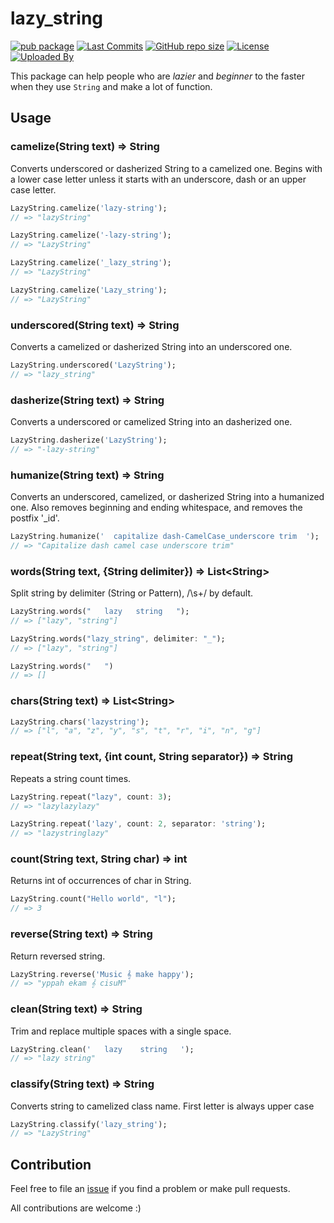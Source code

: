 # lazy_string

[![pub package](https://img.shields.io/pub/v/lazy_string.svg?logo=dart&logoColor=00b9fc)](https://pub.dev/packages/lazy_string)
[![Last Commits](https://img.shields.io/github/last-commit/thitlwincoder/lazy_string?logo=git&logoColor=white)](https://github.com/thitlwincoder/lazy_string/commits/master)
[![GitHub repo size](https://img.shields.io/github/repo-size/thitlwincoder/lazy_string)](https://github.com/thitlwincoder/lazy_string)
[![License](https://img.shields.io/github/license/thitlwincoder/lazy_string?logo=open-source-initiative&logoColor=green)](https://github.com/thitlwincoder/lazy_string/blob/master/LICENSE)
<br>
[![Uploaded By](https://img.shields.io/badge/uploaded%20by-thitlwincoder-blue)](https://github.com/thitlwincoder)

This package can help people who are _lazier_ and _beginner_ to the faster when they use `String` and make a lot of function.

## Usage

### camelize(String text) => String

Converts underscored or dasherized String to a camelized one. Begins with a lower case letter unless it starts with an underscore, dash or an upper case letter.

```dart
LazyString.camelize('lazy-string');
// => "lazyString"

LazyString.camelize('-lazy-string');
// => "LazyString"

LazyString.camelize('_lazy_string');
// => "LazyString"

LazyString.camelize('Lazy_string');
// => "LazyString"
```

### underscored(String text) => String

Converts a camelized or dasherized String into an underscored one.

```dart
LazyString.underscored('LazyString');
// => "lazy_string"
```

### dasherize(String text) => String

Converts a underscored or camelized String into an dasherized one.

```dart
LazyString.dasherize('LazyString');
// => "-lazy-string"
```

### humanize(String text) => String

Converts an underscored, camelized, or dasherized String into a humanized one. Also removes beginning and ending whitespace, and removes the postfix '_id'.

```dart
LazyString.humanize('  capitalize dash-CamelCase_underscore trim  ');
// => "Capitalize dash camel case underscore trim"
```

### words(String text, {String delimiter}) => List\<String\>

Split string by delimiter (String or Pattern), /\s+/ by default.

```dart
LazyString.words("   lazy   string   ");
// => ["lazy", "string"]

LazyString.words("lazy_string", delimiter: "_");
// => ["lazy", "string"]

LazyString.words("   ")
// => []
```

### chars(String text) => List\<String\>


```dart
LazyString.chars('lazystring');
// => ["l", "a", "z", "y", "s", "t", "r", "i", "n", "g"]

```

### repeat(String text, {int count, String separator}) => String

Repeats a string count times.

```dart
LazyString.repeat("lazy", count: 3);
// => "lazylazylazy"

LazyString.repeat('lazy', count: 2, separator: 'string');
// => "lazystringlazy"
```

### count(String text, String char) => int

Returns int of occurrences of char in String.

```dart
LazyString.count("Hello world", "l");
// => 3
```

### reverse(String text) => String

Return reversed string.

```dart
LazyString.reverse('Music 𝄞 make happy');
// => "yppah ekam 𝄞 cisuM"
```

### clean(String text) => String

Trim and replace multiple spaces with a single space.

```dart
LazyString.clean('   lazy    string   '); 
// => "lazy string"
```

### classify(String text) => String

Converts string to camelized class name. First letter is always upper case

```dart
LazyString.classify('lazy_string'); 
// => "LazyString"
```

## Contribution

Feel free to file an [issue](https://github.com/thitlwincoder/lazy_string/issues/new) if you find a problem or make pull requests.

All contributions are welcome :)
